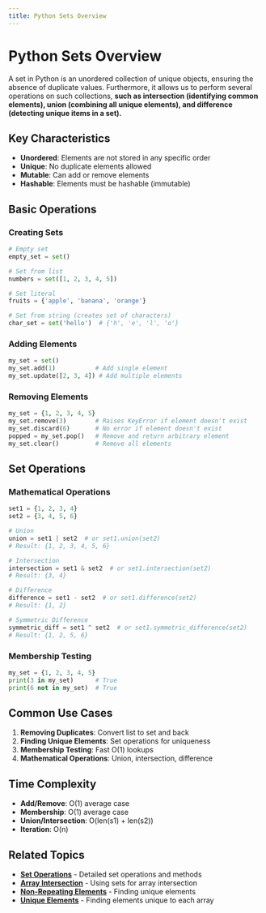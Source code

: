 ```yaml
---
title: Python Sets Overview
---
```


# Python Sets Overview

A set in Python is an unordered collection of unique objects, ensuring the absence of duplicate values. Furthermore, it allows us to perform several operations on such collections, **such as intersection (identifying common elements), union (combining all unique elements), and difference (detecting unique items in a set).**

## Key Characteristics

- **Unordered**: Elements are not stored in any specific order
- **Unique**: No duplicate elements allowed
- **Mutable**: Can add or remove elements
- **Hashable**: Elements must be hashable (immutable)

## Basic Operations

### Creating Sets

```python
# Empty set
empty_set = set()

# Set from list
numbers = set([1, 2, 3, 4, 5])

# Set literal
fruits = {'apple', 'banana', 'orange'}

# Set from string (creates set of characters)
char_set = set('hello')  # {'h', 'e', 'l', 'o'}
```

### Adding Elements

```python
my_set = set()
my_set.add(1)           # Add single element
my_set.update([2, 3, 4]) # Add multiple elements
```

### Removing Elements

```python
my_set = {1, 2, 3, 4, 5}
my_set.remove(3)        # Raises KeyError if element doesn't exist
my_set.discard(6)       # No error if element doesn't exist
popped = my_set.pop()   # Remove and return arbitrary element
my_set.clear()          # Remove all elements
```

## Set Operations

### Mathematical Operations

```python
set1 = {1, 2, 3, 4}
set2 = {3, 4, 5, 6}

# Union
union = set1 | set2  # or set1.union(set2)
# Result: {1, 2, 3, 4, 5, 6}

# Intersection
intersection = set1 & set2  # or set1.intersection(set2)
# Result: {3, 4}

# Difference
difference = set1 - set2  # or set1.difference(set2)
# Result: {1, 2}

# Symmetric Difference
symmetric_diff = set1 ^ set2  # or set1.symmetric_difference(set2)
# Result: {1, 2, 5, 6}
```

### Membership Testing

```python
my_set = {1, 2, 3, 4, 5}
print(3 in my_set)      # True
print(6 not in my_set)  # True
```

## Common Use Cases

1. **Removing Duplicates**: Convert list to set and back
2. **Finding Unique Elements**: Set operations for uniqueness
3. **Membership Testing**: Fast O(1) lookups
4. **Mathematical Operations**: Union, intersection, difference

## Time Complexity

- **Add/Remove**: O(1) average case
- **Membership**: O(1) average case
- **Union/Intersection**: O(len(s1) + len(s2))
- **Iteration**: O(n)

## Related Topics

- **[Set Operations](Set_Operations.md)** - Detailed set operations and methods
- **[Array Intersection](../../Problem_Solving/Set_Dictionary_Problems/Array_Intersection.md)** - Using sets for array intersection
- **[Non-Repeating Elements](../../Problem_Solving/Set_Dictionary_Problems/Non_Repeating_Elements.md)** - Finding unique elements
- **[Unique Elements](../../Problem_Solving/Set_Dictionary_Problems/Unique_Elements.md)** - Finding elements unique to each array
